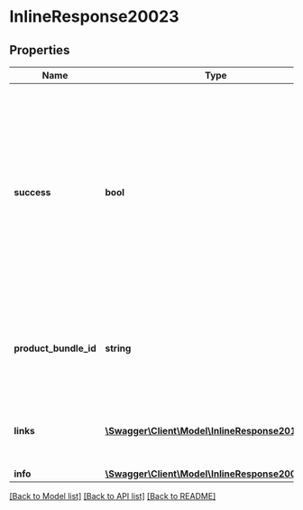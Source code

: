 # InlineResponse20023

## Properties
Name | Type | Description | Notes
------------ | ------------- | ------------- | -------------
**success** | **bool** | Indicates if the item was added to the cart.  If &#x60;dry_run&#x60; is true this will only indicate if the item would be added to the cart.  If this returns false it means the item was not added to the cart and you should check the &#x60;errors&#x60; collection. | 
**product_bundle_id** | **string** | ID used to represent all items related to a given offering and any associated products. | [optional] 
**links** | [**\Swagger\Client\Model\InlineResponse201Links[]**](InlineResponse201Links.md) | A list of related resources and their corresponding URL links. | [optional] 
**info** | [**\Swagger\Client\Model\InlineResponse20023Info**](InlineResponse20023Info.md) |  | [optional] 

[[Back to Model list]](../README.md#documentation-for-models) [[Back to API list]](../README.md#documentation-for-api-endpoints) [[Back to README]](../README.md)


